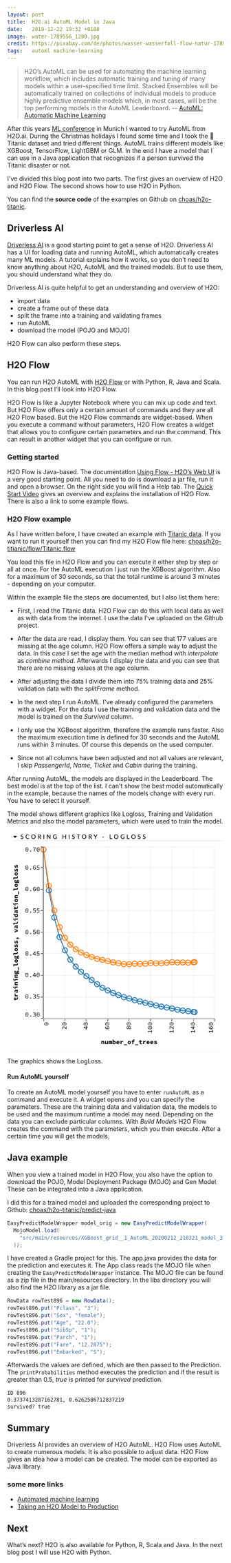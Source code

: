 ```yaml
---
layout: post
title:  H2O.ai AutoML Model in Java
date:   2019-12-22 19:32 +0100
image:  water-1789556_1280.jpg
credit: https://pixabay.com/de/photos/wasser-wasserfall-flow-natur-1789556/
tags:   automl machine-learning
---
```


> H2O’s AutoML can be used for automating the machine learning workflow, which includes automatic training and tuning of many models within a user-specified time limit. Stacked Ensembles will be automatically trained on collections of individual models to produce highly predictive ensemble models which, in most cases, will be the top performing models in the AutoML Leaderboard. -- [AutoML: Automatic Machine Learning](http://docs.h2o.ai/h2o/latest-stable/h2o-docs/automl.html)

After this years [ML conference](https://mlconference.ai/) in Munich I wanted to try AutoML from H2O.ai. During the Christmas holidays I found some time and I took the 🚢 Titanic dataset and tried different things. AutoML trains different models like XGBoost, TensorFlow, LightGBM or GLM. In the end I have a model that I can use in a Java application that recognizes if a person survived the Titanic disaster or not.

I've divided this blog post into two parts. The first gives an overview of H2O and H2O Flow. The second shows how to use H2O in Python.

You can find the __source code__ of the examples on Github on [choas/h2o-titanic](https://github.com/choas/h2o-titanic).

## Driverless AI

[Driverless AI](https://www.h2o.ai/products/h2o-driverless-ai/) is a good starting point to get a sense of H2O. Driverless AI has a UI for loading data and running AutoML, which automatically creates many ML models. A tutorial explains how it works, so you don't need to know anything about H2O, AutoML and the trained models. But to use them, you should understand what they do.

Driverless AI is quite helpful to get an understanding and overview of H2O:

- import data
- create a frame out of these data
- split the frame into a training and validating frames
- run AutoML
- download the model (POJO and MOJO)

H2O Flow can also perform these steps.

## H2O Flow

You can run H2O AutoML with [H2O Flow](https://www.H2O.ai/blog/introducing-flow/) or with Python, R, Java and Scala. In this blog post I’ll look into H2O Flow.

H2O Flow is like a Jupyter Notebook where you can mix up code and text. But H2O Flow offers only a certain amount of commands and they are all H2O Flow based. But the H2O Flow commands are widget-based. When you execute a command without parameters, H2O Flow creates a widget that allows you to configure certain parameters and run the command. This can result in another widget that you can configure or run.

### Getting started

H2O Flow is Java-based. The documentation [Using Flow - H2O’s Web UI](http://docs.h2o.ai/h2o/latest-stable/h2o-docs/flow.html) is a very good starting point. All you need to do is download a jar file, run it and open a browser. On the right side you will find a Help tab. The [Quick Start Video](http://docs.h2o.ai/h2o/latest-stable/h2o-docs/quick-start-videos.html) gives an overview and explains the installation of H2O Flow. There is also a link to some example flows.

### H2O Flow example

As I have written before, I have created an example with [Titanic data](https://www.kaggle.com/c/titanic). If you want to run it yourself then you can find my H2O Flow file here: [choas/h2o-titianic/flow/Titanic.flow](https://github.com/choas/h2o-titanic/blob/master/h2o_flow/Titanic.flow)

You load this file in H2O Flow and you can execute it either step by step or all at once. For the AutoML execution I just run the XGBoost algorithm. Also for a maximum of 30 seconds, so that the total runtime is around 3 minutes - depending on your computer.

Within the example file the steps are documented, but I also list them here:

- First, I read the Titanic data. H2O Flow can do this with local data as well as with data from the internet. I use the data I've uploaded on the Github project.

- After the data are read, I display them. You can see that 177 values are missing at the age column. H2O Flow offers a simple way to adjust the data. In this case I set the age with the median method with _interpolate_ as _combine method_. Afterwards I display the data and you can see that there are no missing values at the age column.

- After adjusting the data I divide them into 75% training data and 25% validation data with the _splitFrame_ method.

- In the next step I run AutoML. I've already configured the parameters with a widget. For the data I use the training and validation data and the model is trained on the _Survived_ column.

- I only use the XGBoost algorithm, therefore the example runs faster. Also the maximum execution time is defined for 30 seconds and the AutoML runs within 3 minutes. Of course this depends on the used computer.

- Since not all columns have been adjusted and not all values are relevant, I skip _PassengerId_, _Name_, _Ticket_ and _Cabin_ during the training.

After running AutoML, the models are displayed in the Leaderboard. The best model is at the top of the list. I can't show the best model automatically in the example, because the names of the models change with every run. You have to select it yourself.

The model shows different graphics like Logloss, Training and Validation Metrics and also the model parameters, which were used to train the model.

![LogLoss Graph](/images/automl_logloss.png)

The graphics shows the LogLoss.

#### Run AutoML yourself

To create an AutoML model yourself you have to enter `runAutoML` as a command and execute it. A widget opens and you can specify the parameters. These are the training data and validation data, the models to be used and the maximum runtime a model may need. Depending on the data you can exclude particular columns. With _Build Models_ H2O Flow creates the command with the parameters, which you then execute. After a certain time you will get the models.

## Java example

When you view a trained model in H2O Flow, you also have the option to download the POJO, Model Deployment Package (MOJO) and Gen Model. These can be integrated into a Java application.

I did this for a trained model and uploaded the corresponding project to Github: [choas/h2o-titanic/predict-java](https://github.com/choas/h2o-titanic/tree/master/predict-java)

```java
EasyPredictModelWrapper model_orig = new EasyPredictModelWrapper(
  MojoModel.load(
    "src/main/resources/XGBoost_grid__1_AutoML_20200212_210321_model_3.zip"
  ));
```

I have created a Gradle project for this. The app.java provides the data for the prediction and executes it. The App class reads the MOJO file when creating the `EasyPredictModelWrapper` instance. The MOJO file can be found as a zip file in the main/resources directory. In the libs directory you will also find the H2O library as a jar file.

```java
RowData rowTest896 = new RowData();
rowTest896.put("Pclass", "3");
rowTest896.put("Sex", "female");
rowTest896.put("Age", "22.0");
rowTest896.put("SibSp", "1");
rowTest896.put("Parch", "1");
rowTest896.put("Fare", "12.2875");
rowTest896.put("Embarked", "S");
```

Afterwards the values are defined, which are then passed to the Prediction. The `printProbabilities` method executes the prediction and if the result is greater than 0.5, _true_ is printed for _survived_ prediction.

```text
ID 896  
0.3737413287162781, 0.6262586712837219
survived? true
```

## Summary

Driverless AI provides an overview of H2O AutoML. H2O Flow uses AutoML to create numerous models. It is also possible to adjust data. H2O Flow gives an idea how a model can be created. The model can be exported as Java library.

### some more links

- [Automated machine learning](https://en.wikipedia.org/wiki/Automated_machine_learning)
- [Taking an H2O Model to Production](http://projects.rajivshah.com/blog/2016/08/22/H2O_prod/)

## Next

What’s next? H2O is also available for Python, R, Scala and Java. In the next blog post I will use H2O with Python.
